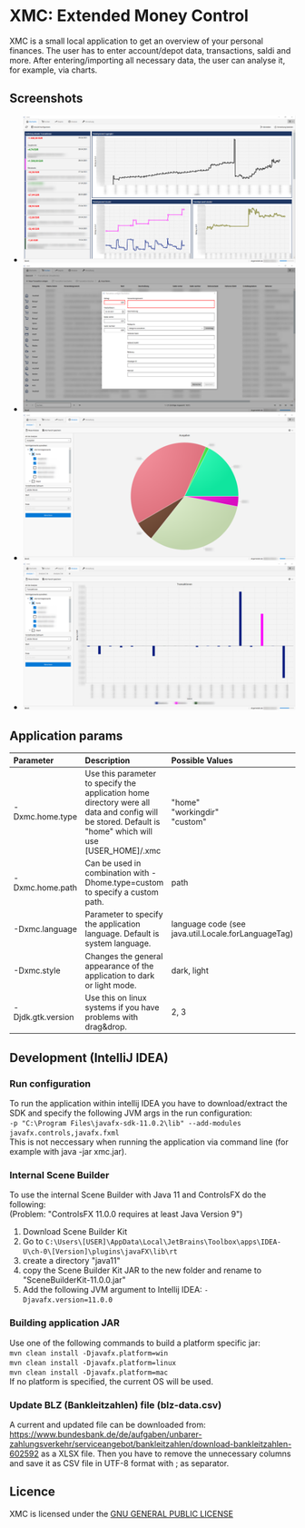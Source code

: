 # XMC: Extended Money Control
XMC is a small local application to get an overview of your personal finances. The user has to enter account/depot data, transactions, saldi and more. After entering/importing all necessary data, the user can analyse it, for example, via charts.

## Screenshots
- ![Alt text](/xmc.app/src/site/screenshots/dashboard.png?raw=true "Dashboard")
- ![Alt text](/xmc.app/src/site/screenshots/konto-tx.png?raw=true "Cash account")
- ![Alt text](/xmc.app/src/site/screenshots/analyse-1.png?raw=true "Analysis 1")
- ![Alt text](/xmc.app/src/site/screenshots/analyse-2.png?raw=true "Analysis 2")

## Application params
| Parameter            | Description                                                                                                                                                   | Possible Values                                     | Example                                                                    |
| :------------------- | :------------------------------------------------------------------------------------------------------------------------------------------------------------ |:----------------------------------------------------| :--------------------------------------------------------------------------|
| -Dxmc.home.type      | Use this parameter to specify the application home directory were all data and config will be stored. Default is "home" which will use [USER_HOME]/.xmc       | "home"<br/>"workingdir"<br/>"custom"                | -Dxmc.home.type=workingdir                                                 |
| -Dxmc.home.path      | Can be used in combination with -Dhome.type=custom to specify a custom path.                                                                                  | path                                                | -Dhome.path="/home/user/mypath"<br/>-Dxmc.home.path="C:\\MyData\\XMC"      |
| -Dxmc.language       | Parameter to specify the application language. Default is system language.                                                                                    | language code (see java.util.Locale.forLanguageTag) | -Dxmc.language=de                                                          |
| -Dxmc.style          | Changes the general appearance of the application to dark or light mode.                                                                                      | dark, light                                         | -Dxmc.style=dark                                                           |
| -Djdk.gtk.version    | Use this on linux systems if you have problems with drag&drop.                                                                                                 | 2, 3                                                | -Djdk.gtk.version=2                                                        |

## Development (IntelliJ IDEA)
### Run configuration
To run the application within intellij IDEA you have to download/extract the SDK and specify the following JVM args in the run configuration:  
``-p "C:\Program Files\javafx-sdk-11.0.2\lib" --add-modules javafx.controls,javafx.fxml``  
This is not neccessary when running the application via command line (for example with java -jar xmc.jar).

### Internal Scene Builder
To use the internal Scene Builder with Java 11 and ControlsFX do the following:  
(Problem: "ControlsFX 11.0.0 requires at least Java Version 9")
1. Download Scene Builder Kit
2. Go to ``C:\Users\[USER]\AppData\Local\JetBrains\Toolbox\apps\IDEA-U\ch-0\[Version]\plugins\javaFX\lib\rt``
3. create a directory "java11"
4. copy the Scene Builder Kit JAR to the new folder and rename to "SceneBuilderKit-11.0.0.jar"
5. Add the following JVM argument to Intellij IDEA: ``-Djavafx.version=11.0.0``

### Building application JAR
Use one of the following commands to build a platform specific jar:  
``mvn clean install -Djavafx.platform=win``  
``mvn clean install -Djavafx.platform=linux``  
``mvn clean install -Djavafx.platform=mac``  
If no platform is specified, the current OS will be used.

### Update BLZ (Bankleitzahlen) file (blz-data.csv)
A current and updated file can be downloaded from: https://www.bundesbank.de/de/aufgaben/unbarer-zahlungsverkehr/serviceangebot/bankleitzahlen/download-bankleitzahlen-602592 as a XLSX file. Then you have to remove the unnecessary columns and save it as CSV file in UTF-8 format with ; as separator.

## Licence
XMC is licensed under the [GNU GENERAL PUBLIC LICENSE](https://github.com/MatWein/XMC/blob/master/COPYING)
